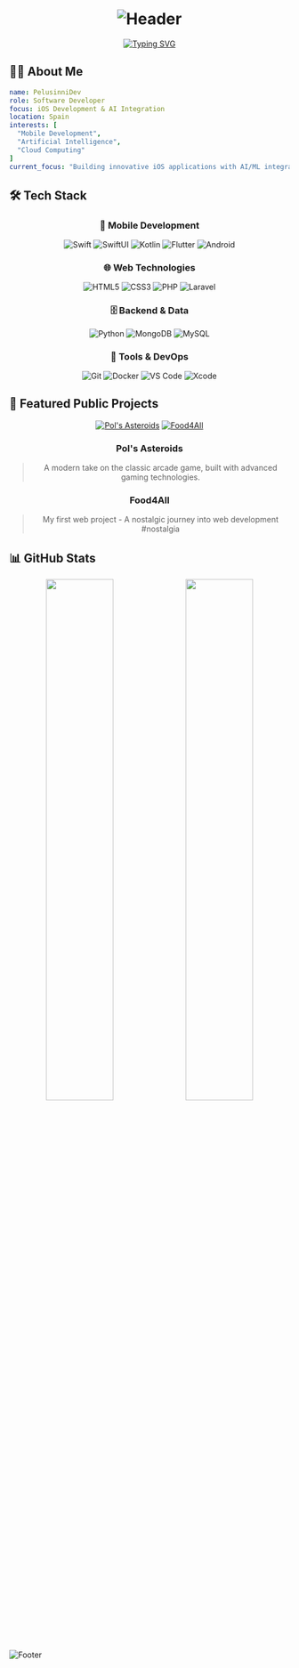 # <div align="center">![Header](https://capsule-render.vercel.app/api?type=waving&color=0:000000,100:4F4F4F&height=200&section=header&text=PelusinniDev&fontSize=60&animation=fadeIn&fontColor=ffffff&fontAlignY=35&desc=iOS%20Developer%20|%20AI%20Enthusiast%20|%20Cloud%20Expert&descAlignY=55&descAlign=50)</div>

<div align="center">
  
[![Typing SVG](https://readme-typing-svg.herokuapp.com?font=JetBrains+Mono&size=30&pause=1000&color=4F4F4F&center=true&vCenter=true&random=false&width=600&height=70&lines=Software+Developer;iOS+Development+Expert;AI+%26+ML+Explorer)](https://git.io/typing-svg)

</div>

## 👨‍💻 About Me

```yaml
name: PelusinniDev
role: Software Developer
focus: iOS Development & AI Integration
location: Spain
interests: [
  "Mobile Development",
  "Artificial Intelligence",
  "Cloud Computing"
]
current_focus: "Building innovative iOS applications with AI/ML integration"
```

## 🛠️ Tech Stack

<div align="center">

### 📱 Mobile Development
![Swift](https://img.shields.io/badge/Swift-FA7343?style=for-the-badge&logo=swift&logoColor=white)
![SwiftUI](https://img.shields.io/badge/SwiftUI-0D96F6?style=for-the-badge&logo=swift&logoColor=white)
![Kotlin](https://img.shields.io/badge/Kotlin-7F52FF?style=for-the-badge&logo=kotlin&logoColor=white)
![Flutter](https://img.shields.io/badge/Flutter-02569B?style=for-the-badge&logo=flutter&logoColor=white)
![Android](https://img.shields.io/badge/Android-3DDC84?style=for-the-badge&logo=android&logoColor=white)

### 🌐 Web Technologies
![HTML5](https://img.shields.io/badge/HTML5-E34F26?style=for-the-badge&logo=html5&logoColor=white)
![CSS3](https://img.shields.io/badge/CSS3-1572B6?style=for-the-badge&logo=css3&logoColor=white)
![PHP](https://img.shields.io/badge/PHP-777BB4?style=for-the-badge&logo=php&logoColor=white)
![Laravel](https://img.shields.io/badge/Laravel-FF2D20?style=for-the-badge&logo=laravel&logoColor=white)

### 🗄️ Backend & Data
![Python](https://img.shields.io/badge/Python-3776AB?style=for-the-badge&logo=python&logoColor=white)
![MongoDB](https://img.shields.io/badge/MongoDB-47A248?style=for-the-badge&logo=mongodb&logoColor=white)
![MySQL](https://img.shields.io/badge/MySQL-4479A1?style=for-the-badge&logo=mysql&logoColor=white)

### 🔧 Tools & DevOps
![Git](https://img.shields.io/badge/Git-F05032?style=for-the-badge&logo=git&logoColor=white)
![Docker](https://img.shields.io/badge/Docker-2496ED?style=for-the-badge&logo=docker&logoColor=white)
![VS Code](https://img.shields.io/badge/VS_Code-007ACC?style=for-the-badge&logo=visualstudiocode&logoColor=white)
![Xcode](https://img.shields.io/badge/Xcode-147EFB?style=for-the-badge&logo=xcode&logoColor=white)

</div>

## 🚀 Featured Public Projects

<div align="center">

[![Pol's Asteroids](https://img.shields.io/badge/🎮_Pol's_Asteroids-4F4F4F?style=for-the-badge)](https://github.com/pelusinnidev/Pols-Asteroids)
[![Food4All](https://img.shields.io/badge/🌐_Food4All-4F4F4F?style=for-the-badge)](https://github.com/pelusinnidev/LaSalle---DAM-M04---Food4All)

### Pol's Asteroids
> A modern take on the classic arcade game, built with advanced gaming technologies.

### Food4All
> My first web project - A nostalgic journey into web development #nostalgia

</div>

## 📊 GitHub Stats

<div align="center">

<img width="49%" src="https://github-readme-stats.vercel.app/api?username=PelusinniDev&show_icons=true&theme=default&hide_border=true&count_private=true" />

<img width="49%" src="https://github-readme-stats.vercel.app/api/top-langs/?username=PelusinniDev&layout=compact&theme=default&hide_border=true" />

</div>

![Footer](https://capsule-render.vercel.app/api?type=waving&color=0:4F4F4F,100:000000&height=100&section=footer)
